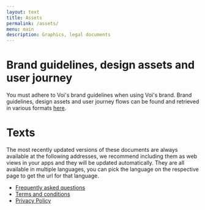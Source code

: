```yaml
---
layout: text
title: Assets
permalink: /assets/
menu: main
description: Graphics, legal documents
---
```


# Brand guidelines, design assets and user journey

You must adhere to Voi's brand guidelines when using Voi's brand.
Brand guidelines, design assets and user journey flows can be found and retrieved in various formats [here](https://brand.voi.com/d/1xC2QW9yiDw4/introduction-1#/brand-assets/app-assets).

# Texts

The most recently updated versions of these documents are always available at the following addresses, we recommend including them as web views in your apps and they will be updated automatically. They are all available in multiple languages, you can pick the language on the respective page to get the url for that language.

- [Frequently asked questions](https://help.voi.com/lang/en_gb/)
- [Terms and conditions](https://www.voi.com/voi-user-agreement-12rr/)
- [Privacy Policy](https://www.voi.com/legal/voi-privacy-policy/)
